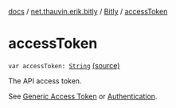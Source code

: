 [docs](../../index.md) / [net.thauvin.erik.bitly](../index.md) / [Bitly](index.md) / [accessToken](./access-token.md)

# accessToken

`var accessToken: `[`String`](https://kotlinlang.org/api/latest/jvm/stdlib/kotlin/-string/index.html) [(source)](https://github.com/ethauvin/bitly-shorten/tree/master/src/main/kotlin/net/thauvin/erik/bitly/Bitly.kt#L51)

The API access token.

See [Generic Access Token](https://bitly.is/accesstoken) or
[Authentication](https://dev.bitly.com/v4/#section/Authentication).

